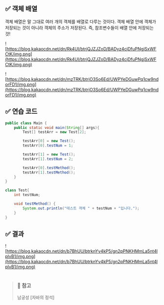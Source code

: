 ## ✅ 객체 배열

객체 배열은 말 그대로 여러 개의 객체를 배열로 다루는 것이다. 객체 배열 안에 객체가 저장되는 것이 아니라 객체의 주소가 저장된다. 즉, 참조변수들이 배열 안에 저장되는 것!

![https://blog.kakaocdn.net/dn/Rk4UI/btrjQJZJZoD/BADyz4cjDfuPNgjSxWFCtK/img.png](https://blog.kakaocdn.net/dn/Rk4UI/btrjQJZJZoD/BADyz4cjDfuPNgjSxWFCtK/img.png)

![https://blog.kakaocdn.net/dn/mzTRK/btrjO3So6Ed/UWPYeDGuwPq1cw9ndorFD1/img.png](https://blog.kakaocdn.net/dn/mzTRK/btrjO3So6Ed/UWPYeDGuwPq1cw9ndorFD1/img.png)

## ✅ 연습 코드

```java
public class Main {
    public static void main(String[] args){
        Test[] testArr = new Test[2];

        testArr[0] = new Test();
        testArr[0].testNum = 1;

        testArr[1] = new Test();
        testArr[1].testNum = 2;

        testArr[0].testMethod();
        testArr[1].testMethod();
    }
}

class Test{
    int testNum;

    void testMethod() {
        System.out.println("테스트 객체 " + testNum + "입니다.");
    }
}
```

## ✅ 결과

![https://blog.kakaocdn.net/dn/b7BhUU/btrknYv4kP5/gn2pPNKHMmLa5nt4lplvB1/img.png](https://blog.kakaocdn.net/dn/b7BhUU/btrknYv4kP5/gn2pPNKHMmLa5nt4lplvB1/img.png)
<br><br>

> ### 📕 참고
> 남궁성 [자바의 정석]
>
